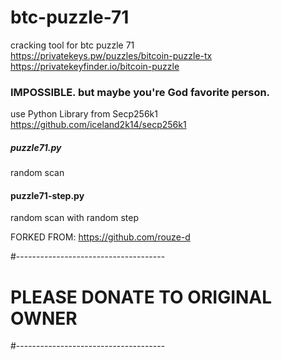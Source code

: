 # btc-puzzle-71
cracking tool for btc puzzle 71<br>
https://privatekeys.pw/puzzles/bitcoin-puzzle-tx<br>
https://privatekeyfinder.io/bitcoin-puzzle<br>

### IMPOSSIBLE. but maybe you're God favorite person.

use Python Library from Secp256k1<br>
https://github.com/iceland2k14/secp256k1

##### puzzle71.py
random scan
#### puzzle71-step.py
random scan with random step


FORKED FROM:
https://github.com/rouze-d

#-------------------------------------
# PLEASE DONATE TO ORIGINAL OWNER
#-------------------------------------
